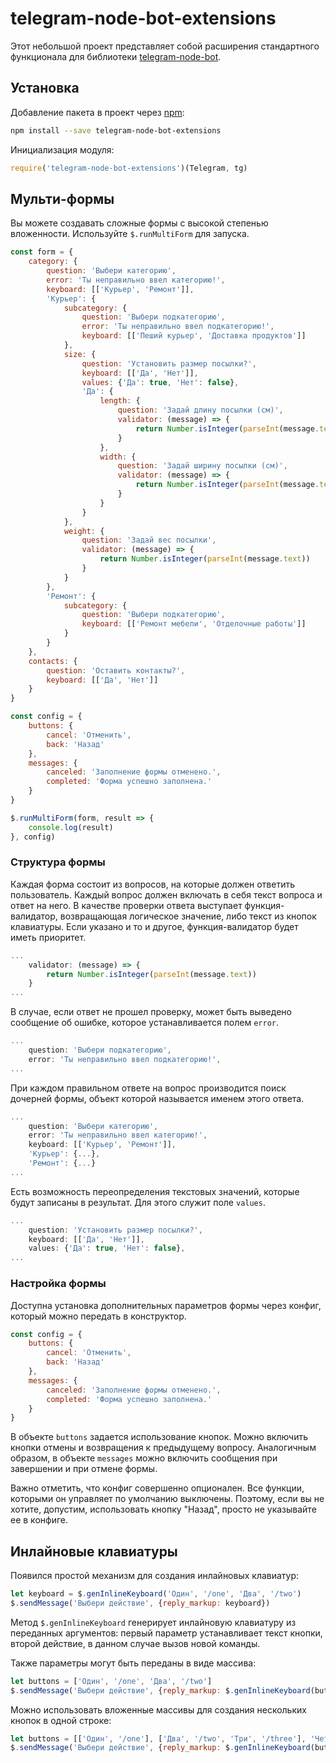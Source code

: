 # telegram-node-bot-extensions
Этот небольшой проект представляет собой расширения стандартного функционала для библиотеки [telegram-node-bot](https://github.com/Naltox/telegram-node-bot).

## Установка
Добавление пакета в проект через [npm](https://www.npmjs.com):
```bash
npm install --save telegram-node-bot-extensions
```
Инициализация модуля:
```js
require('telegram-node-bot-extensions')(Telegram, tg)
```
## Мульти-формы
Вы можете создавать сложные формы с высокой степенью вложенности. Используйте `$.runMultiForm` для запуска.
```js
const form = {
	category: {
		question: 'Выбери категорию',
		error: 'Ты неправильно ввел категорию!',
		keyboard: [['Курьер', 'Ремонт']],
		'Курьер': {
			subcategory: {
				question: 'Выбери подкатегорию',
				error: 'Ты неправильно ввел подкатегорию!',
				keyboard: [['Пеший курьер', 'Доставка продуктов']]
			},
			size: {
				question: 'Установить размер посылки?',
				keyboard: [['Да', 'Нет']],
				values: {'Да': true, 'Нет': false},
				'Да': {
					length: {
						question: 'Задай длину посылки (см)',
						validator: (message) => {
							return Number.isInteger(parseInt(message.text))
						}
					},
					width: {
						question: 'Задай ширину посылки (см)',
						validator: (message) => {
							return Number.isInteger(parseInt(message.text))
						}
					}
				}
			},
			weight: {
				question: 'Задай вес посылки',
				validator: (message) => {
					return Number.isInteger(parseInt(message.text))
				}
			}
		},
		'Ремонт': {
			subcategory: {
				question: 'Выбери подкатегорию',
				keyboard: [['Ремонт мебели', 'Отделочные работы']]
			}
		}
	},
	contacts: {
		question: 'Оставить контакты?',
		keyboard: [['Да', 'Нет']]
	}
}

const config = {
	buttons: {
		cancel: 'Отменить',
		back: 'Назад'
	},
	messages: {
		canceled: 'Заполнение формы отменено.',
		completed: 'Форма успешно заполнена.'
	}
}

$.runMultiForm(form, result => {
	console.log(result)
}, config)
```
### Структура формы
Каждая форма состоит из вопросов, на которые должен ответить пользователь. Каждый вопрос должен включать в себя текст вопроса и ответ на него. В качестве проверки ответа выступает функция-валидатор, возвращающая логическое значение, либо текст из кнопок клавиатуры. Если указано и то и другое, функция-валидатор будет иметь приоритет.
```js
...
	validator: (message) => {
		return Number.isInteger(parseInt(message.text))
	}
...
```
В случае, если ответ не прошел проверку, может быть выведено сообщение об ошибке, которое устанавливается полем `error`.
```js
...
	question: 'Выбери подкатегорию',
	error: 'Ты неправильно ввел подкатегорию!',
...
```
При каждом правильном ответе на вопрос производится поиск дочерней формы, объект которой называется именем этого ответа.
```js
...
	question: 'Выбери категорию',
	error: 'Ты неправильно ввел категорию!',
	keyboard: [['Курьер', 'Ремонт']],
	'Курьер': {...},
	'Ремонт': {...}
...
```
Есть возможность переопределения текстовых значений, которые будут записаны в результат. Для этого служит поле `values`.
```js
...
	question: 'Установить размер посылки?',
	keyboard: [['Да', 'Нет']],
	values: {'Да': true, 'Нет': false},
...
```
### Настройка формы
Доступна установка дополнительных параметров формы через конфиг, который можно передать в конструктор.
```js
const config = {
	buttons: {
		cancel: 'Отменить',
		back: 'Назад'
	},
	messages: {
		canceled: 'Заполнение формы отменено.',
		completed: 'Форма успешно заполнена.'
	}
}
```
В объекте `buttons` задается использование кнопок. Можно включить кнопки отмены и возвращения к предыдущему вопросу. Аналогичным образом, в объекте `messages` можно включить сообщения при завершении и при отмене формы.

Важно отметить, что конфиг совершенно опционален. Все функции, которыми он управляет по умолчанию выключены. Поэтому, если вы не хотите, допустим, использовать кнопку "Назад", просто не указывайте ее в конфиге.

## Инлайновые клавиатуры
Появился простой механизм для создания инлайновых клавиатур:
```js
let keyboard = $.genInlineKeyboard('Один', '/one', 'Два', '/two')
$.sendMessage('Выбери действие', {reply_markup: keyboard})
```
Метод `$.genInlineKeyboard` генерирует инлайновую клавиатуру из переданных аргументов: первый параметр устанавливает текст кнопки, второй действие, в данном случае вызов новой команды.

Также параметры могут быть переданы в виде массива:
```js
let buttons = ['Один', '/one', 'Два', '/two']
$.sendMessage('Выбери действие', {reply_markup: $.genInlineKeyboard(buttons)})
```
Можно использовать вложенные массивы для создания нескольких кнопок в одной строке:
```js
let buttons = [['Один', '/one'], ['Два', '/two', 'Три', '/three'], 'Четыре', '/four', ['Пять', '/five']]
$.sendMessage('Выбери действие', {reply_markup: $.genInlineKeyboard(buttons)})
```
